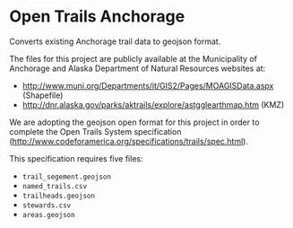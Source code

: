 Open Trails Anchorage
=====================

Converts existing Anchorage trail data to geojson format.

The files for this project are publicly available at the Municipality of Anchorage
and Alaska Department of Natural Resources websites at:

- http://www.muni.org/Departments/it/GIS2/Pages/MOAGISData.aspx (Shapefile)
- http://dnr.alaska.gov/parks/aktrails/explore/astgglearthmap.htm (KMZ)

We are adopting the geojson open format for this project in order to complete the
Open Trails System specification
(http://www.codeforamerica.org/specifications/trails/spec.html).

This specification requires five files:
- `trail_segement.geojson`
- `named_trails.csv`
- `trailheads.geojson`
- `stewards.csv`
- `areas.geojson`

